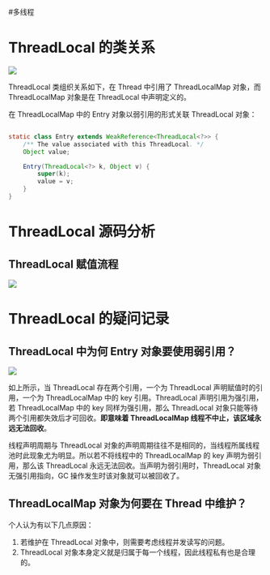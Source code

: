 #多线程

# ThreadLocal 的类关系

![](https://varg-my-images.oss-cn-beijing.aliyuncs.com/img/20220429173759.png)

ThreadLocal 类组织关系如下，在 Thread 中引用了 ThreadLocalMap 对象，而 ThreadLocalMap 对象是在 ThreadLocal 中声明定义的。

在 ThreadLocalMap 中的 Entry 对象以弱引用的形式关联 ThreadLocal 对象：

```java

static class Entry extends WeakReference<ThreadLocal<?>> {
	/** The value associated with this ThreadLocal. */
	Object value;

	Entry(ThreadLocal<?> k, Object v) {
		super(k);
		value = v;
	}
}

```

# ThreadLocal 源码分析

## ThreadLocal 赋值流程

![](https://varg-my-images.oss-cn-beijing.aliyuncs.com/img/20220429175229.png)

# ThreadLocal 的疑问记录

## ThreadLocal 中为何 Entry 对象要使用弱引用？

![](https://varg-my-images.oss-cn-beijing.aliyuncs.com/img/20220429175922.png)

如上所示，当 ThreadLocal 存在两个引用，一个为 ThreadLocal 声明赋值时的引用，一个为 ThreadLocalMap 中的 key 引用。ThreadLocal 声明引用为强引用，若 ThreadLocalMap 中的 key 同样为强引用，那么 ThreadLocal 对象只能等待两个引用都失效后才可回收。**即意味着 ThreadLocalMap 线程不中止，该区域永远无法回收**。

线程声明周期与 ThreadLocal 对象的声明周期往往不是相同的，当线程所属线程池时此现象尤为明显。所以若不将线程中的 ThreadLocalMap 的 key 声明为弱引用，那么该 ThreadLocal 永远无法回收。当声明为弱引用时，ThreadLocal 对象无强引用指向，GC 操作发生时该对象就可以被回收了。

## ThreadLocalMap 对象为何要在 Thread 中维护？

个人认为有以下几点原因：
1. 若维护在 ThreadLocal 对象中，则需要考虑线程并发读写的问题。
2. ThreadLocal 对象本身定义就是归属于每一个线程，因此线程私有也是合理的。